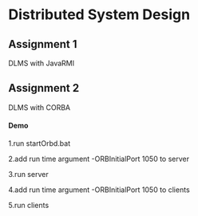 # Distributed System Design
## Assignment 1 
DLMS with JavaRMI

## Assignment 2
DLMS with CORBA
#### Demo
1.run startOrbd.bat

2.add run time argument -ORBInitialPort 1050 to server

3.run server

4.add run time argument -ORBInitialPort 1050 to clients

5.run clients

